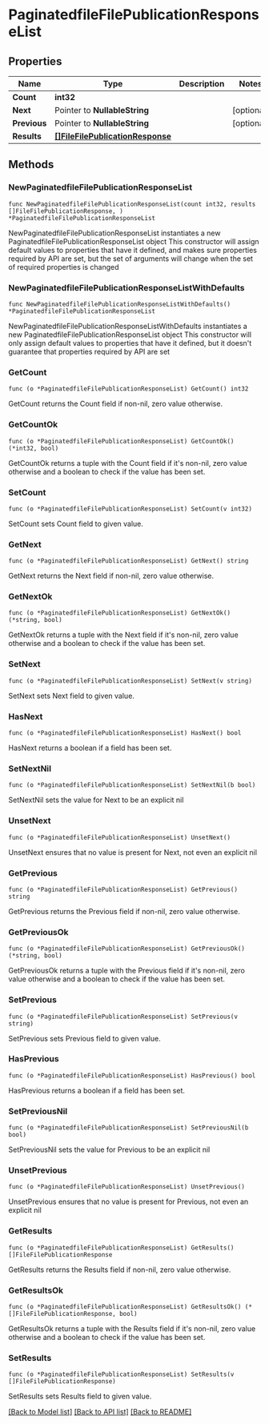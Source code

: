 # PaginatedfileFilePublicationResponseList

## Properties

Name | Type | Description | Notes
------------ | ------------- | ------------- | -------------
**Count** | **int32** |  | 
**Next** | Pointer to **NullableString** |  | [optional] 
**Previous** | Pointer to **NullableString** |  | [optional] 
**Results** | [**[]FileFilePublicationResponse**](FileFilePublicationResponse.md) |  | 

## Methods

### NewPaginatedfileFilePublicationResponseList

`func NewPaginatedfileFilePublicationResponseList(count int32, results []FileFilePublicationResponse, ) *PaginatedfileFilePublicationResponseList`

NewPaginatedfileFilePublicationResponseList instantiates a new PaginatedfileFilePublicationResponseList object
This constructor will assign default values to properties that have it defined,
and makes sure properties required by API are set, but the set of arguments
will change when the set of required properties is changed

### NewPaginatedfileFilePublicationResponseListWithDefaults

`func NewPaginatedfileFilePublicationResponseListWithDefaults() *PaginatedfileFilePublicationResponseList`

NewPaginatedfileFilePublicationResponseListWithDefaults instantiates a new PaginatedfileFilePublicationResponseList object
This constructor will only assign default values to properties that have it defined,
but it doesn't guarantee that properties required by API are set

### GetCount

`func (o *PaginatedfileFilePublicationResponseList) GetCount() int32`

GetCount returns the Count field if non-nil, zero value otherwise.

### GetCountOk

`func (o *PaginatedfileFilePublicationResponseList) GetCountOk() (*int32, bool)`

GetCountOk returns a tuple with the Count field if it's non-nil, zero value otherwise
and a boolean to check if the value has been set.

### SetCount

`func (o *PaginatedfileFilePublicationResponseList) SetCount(v int32)`

SetCount sets Count field to given value.


### GetNext

`func (o *PaginatedfileFilePublicationResponseList) GetNext() string`

GetNext returns the Next field if non-nil, zero value otherwise.

### GetNextOk

`func (o *PaginatedfileFilePublicationResponseList) GetNextOk() (*string, bool)`

GetNextOk returns a tuple with the Next field if it's non-nil, zero value otherwise
and a boolean to check if the value has been set.

### SetNext

`func (o *PaginatedfileFilePublicationResponseList) SetNext(v string)`

SetNext sets Next field to given value.

### HasNext

`func (o *PaginatedfileFilePublicationResponseList) HasNext() bool`

HasNext returns a boolean if a field has been set.

### SetNextNil

`func (o *PaginatedfileFilePublicationResponseList) SetNextNil(b bool)`

 SetNextNil sets the value for Next to be an explicit nil

### UnsetNext
`func (o *PaginatedfileFilePublicationResponseList) UnsetNext()`

UnsetNext ensures that no value is present for Next, not even an explicit nil
### GetPrevious

`func (o *PaginatedfileFilePublicationResponseList) GetPrevious() string`

GetPrevious returns the Previous field if non-nil, zero value otherwise.

### GetPreviousOk

`func (o *PaginatedfileFilePublicationResponseList) GetPreviousOk() (*string, bool)`

GetPreviousOk returns a tuple with the Previous field if it's non-nil, zero value otherwise
and a boolean to check if the value has been set.

### SetPrevious

`func (o *PaginatedfileFilePublicationResponseList) SetPrevious(v string)`

SetPrevious sets Previous field to given value.

### HasPrevious

`func (o *PaginatedfileFilePublicationResponseList) HasPrevious() bool`

HasPrevious returns a boolean if a field has been set.

### SetPreviousNil

`func (o *PaginatedfileFilePublicationResponseList) SetPreviousNil(b bool)`

 SetPreviousNil sets the value for Previous to be an explicit nil

### UnsetPrevious
`func (o *PaginatedfileFilePublicationResponseList) UnsetPrevious()`

UnsetPrevious ensures that no value is present for Previous, not even an explicit nil
### GetResults

`func (o *PaginatedfileFilePublicationResponseList) GetResults() []FileFilePublicationResponse`

GetResults returns the Results field if non-nil, zero value otherwise.

### GetResultsOk

`func (o *PaginatedfileFilePublicationResponseList) GetResultsOk() (*[]FileFilePublicationResponse, bool)`

GetResultsOk returns a tuple with the Results field if it's non-nil, zero value otherwise
and a boolean to check if the value has been set.

### SetResults

`func (o *PaginatedfileFilePublicationResponseList) SetResults(v []FileFilePublicationResponse)`

SetResults sets Results field to given value.



[[Back to Model list]](../README.md#documentation-for-models) [[Back to API list]](../README.md#documentation-for-api-endpoints) [[Back to README]](../README.md)


